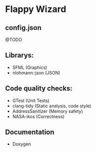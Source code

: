 # Flappy Wizard

## config.json
@TODO

## Librarys:
 * SFML (Graphics)
 * nlohmann::json (JSON)
 
## Code quality checks:
 * GTest (Unit Tests)
 * clang-tidy (Static analysis, code style)
 * AddressSanitizer (Memory safety)
 * NASA-ikos (Correctness)
 
## Documentation
 * Doxygen